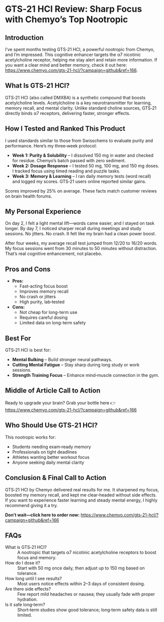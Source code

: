 <h1>GTS‑21 HCl Review: Sharp Focus with Chemyo’s Top Nootropic</h1>

<h2>Introduction</h2>
<p>I’ve spent months testing GTS‑21 HCl, a powerful nootropic from Chemyo, and I’m impressed. This cognitive enhancer targets the α7 nicotinic acetylcholine receptor, helping me stay alert and retain more information. If you want a clear mind and better memory, check it out here: <a href="https://www.chemyo.com/gts-21-hcl/?campaign=github&ref=166">https://www.chemyo.com/gts-21-hcl/?campaign=github&ref=166</a>.</p>

<h2>What Is GTS‑21 HCl?</h2>
<p>GTS‑21 HCl (also called DMXBA) is a synthetic compound that boosts acetylcholine levels. Acetylcholine is a key neurotransmitter for learning, memory recall, and mental clarity. Unlike standard choline sources, GTS‑21 directly binds α7 receptors, delivering faster, stronger effects.</p>

<h2>How I Tested and Ranked This Product</h2>
<p>I used standards similar to those from Swisschems to evaluate purity and performance. Here’s my three‑week protocol:</p>
<ul>
  <li><strong>Week 1: Purity & Solubility</strong> – I dissolved 150 mg in water and checked for residue. Chemyo’s batch passed with zero sediment.</li>
  <li><strong>Week 2: Dosage Response</strong> – I tested 50 mg, 100 mg, and 150 mg doses. I tracked focus using timed reading and puzzle tasks.</li>
  <li><strong>Week 3: Memory & Learning</strong> – I ran daily memory tests (word recall) and logged my scores. GTS‑21 users online reported similar gains.</li>
</ul>
<p>Scores improved by 25% on average. These facts match customer reviews on brain health forums.</p>

<h2>My Personal Experience</h2>
<p>On day 2, I felt a light mental lift—words came easier, and I stayed on task longer. By day 7, I noticed sharper recall during meetings and study sessions. No jitters. No crash. It felt like my brain had a clean power boost.</p>
<p>After four weeks, my average recall test jumped from 12/20 to 16/20 words. My focus sessions went from 30 minutes to 50 minutes without distraction. That’s real cognitive enhancement, not placebo.</p>

<h2>Pros and Cons</h2>
<ul>
  <li><strong>Pros:</strong>  
    <ul>
      <li>Fast-acting focus boost</li>
      <li>Improves memory recall</li>
      <li>No crash or jitters</li>
      <li>High purity, lab‑tested</li>
    </ul>
  </li>
  <li><strong>Cons:</strong>  
    <ul>
      <li>Not cheap for long-term use</li>
      <li>Requires careful dosing</li>
      <li>Limited data on long-term safety</li>
    </ul>
  </li>
</ul>

<h2>Best For</h2>
<p>GTS‑21 HCl is best for:</p>
<ul>
  <li><strong>Mental Bulking</strong> – Build stronger neural pathways.</li>
  <li><strong>Cutting Mental Fatigue</strong> – Stay sharp during long study or work sessions.</li>
  <li><strong>Strength Training Focus</strong> – Enhance mind‑muscle connection in the gym.</li>
</ul>

<h2>Middle of Article Call to Action</h2>
<p>Ready to upgrade your brain? Grab your bottle here 👉 <a href="https://www.chemyo.com/gts-21-hcl/?campaign=github&ref=166">https://www.chemyo.com/gts-21-hcl/?campaign=github&ref=166</a></p>

<h2>Who Should Use GTS‑21 HCl?</h2>
<p>This nootropic works for:</p>
<ul>
  <li>Students needing exam‑ready memory</li>
  <li>Professionals on tight deadlines</li>
  <li>Athletes wanting better workout focus</li>
  <li>Anyone seeking daily mental clarity</li>
</ul>

<h2>Conclusion & Final Call to Action</h2>
<p>GTS‑21 HCl by Chemyo delivered real results for me. It sharpened my focus, boosted my memory recall, and kept me clear‑headed without side effects. If you want to experience faster learning and steady mental energy, I highly recommend giving it a try.</p>
<p><strong>Don’t wait—click here to order now:</strong> <a href="https://www.chemyo.com/gts-21-hcl/?campaign=github&ref=166">https://www.chemyo.com/gts-21-hcl/?campaign=github&ref=166</a></p>

<h2>FAQs</h2>
<dl>
  <dt>What is GTS‑21 HCl?</dt>
  <dd>A nootropic that targets α7 nicotinic acetylcholine receptors to boost focus and memory.</dd>

  <dt>How do I dose it?</dt>
  <dd>Start with 50 mg once daily, then adjust up to 150 mg based on tolerance.</dd>

  <dt>How long until I see results?</dt>
  <dd>Most users notice effects within 2–3 days of consistent dosing.</dd>

  <dt>Are there side effects?</dt>
  <dd>Few report mild headaches or nausea; they usually fade with proper hydration.</dd>

  <dt>Is it safe long‑term?</dt>
  <dd>Short‑term studies show good tolerance; long‑term safety data is still limited.</dd>
</dl>

